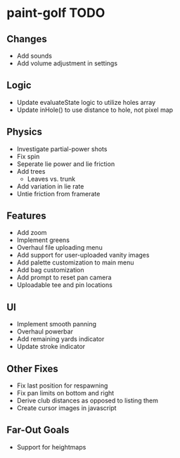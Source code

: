 # paint-golf TODO

## Changes

* Add sounds
* Add volume adjustment in settings


## Logic

* Update evaluateState logic to utilize holes array
* Update inHole() to use distance to hole, not pixel map


## Physics

* Investigate partial-power shots
* Fix spin
* Seperate lie power and lie friction
* Add trees
    * Leaves vs. trunk
* Add variation in lie rate
* Untie friction from framerate


## Features

* Add zoom
* Implement greens
* Overhaul file uploading menu
* Add support for user-uploaded vanity images
* Add palette customization to main menu
* Add bag customization
* Add prompt to reset pan camera
* Uploadable tee and pin locations


## UI

* Implement smooth panning
* Overhaul powerbar
* Add remaining yards indicator
* Update stroke indicator


## Other Fixes

* Fix last position for respawning
* Fix pan limits on bottom and right
* Derive club distances as opposed to listing them
* Create cursor images in javascript


## Far-Out Goals

* Support for heightmaps
